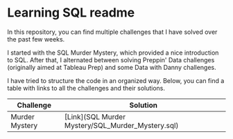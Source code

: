 # Learning SQL readme

In this repository, you can find multiple challenges that I have solved over the past few weeks. 

I started with the SQL Murder Mystery, which provided a nice introduction to SQL. 
After that, I alternated between solving Preppin' Data challenges (originally aimed at Tableau Prep) and some Data with Danny challenges.

I have tried to structure the code in an organized way. Below, you can find a table with links to all the challenges and their solutions.

|Challenge|Solution|
|-|-|
|Murder Mystery |[Link](SQL Murder Mystery/SQL_Murder_Mystery.sql) |

